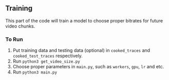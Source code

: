 ## Training

This part of the code will train a model to choose proper bitrates for future video chunks.

### To Run
1) Put training data and testing data (optional) in `cooked_traces` and `cooked_test_traces` respectively.
2) Run `python3 get_video_size.py`
3) Choose proper parameters in `main.py`, such as `workers`, `gpu`, `lr` and etc.
4) Run `python3 main.py`
